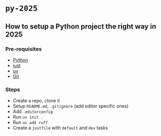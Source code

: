 # `py-2025`

## How to setup a Python project the right way in 2025

### Pre-requisites

- [Python](https://www.python.org/downloads/)
- [just](https://github.com/casey/just#installation)
- [uv](https://docs.astral.sh/uv)
- [Git](https://git-scm.com/downloads)

### Steps

- Create a repo, clone it
- Setup `README.md`, `.gitignore` (add editor specific ones)
- Add `.editorconfig`
- Run `uv init .`
- Run `uv add ruff`
- Create a `justfile` with `default` and `dev` tasks

